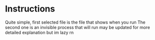 # Instructions
Quite simple, first selected file is the file that shows when you run
The second one is an invisible process that will run
may be updated for more detailed explanation but im lazy rn